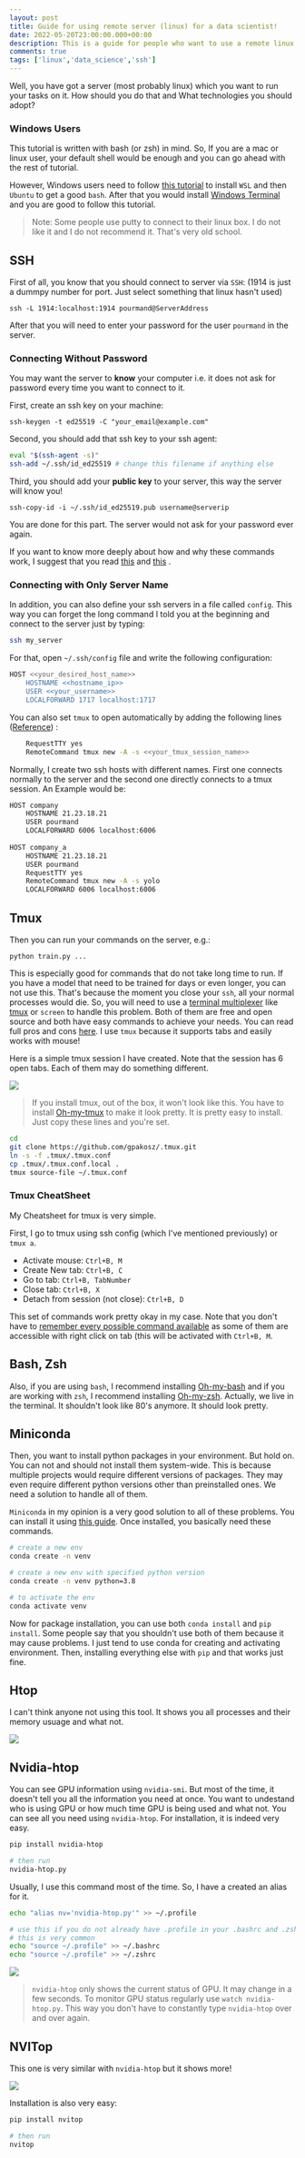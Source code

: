 ```yaml
---
layout: post
title: Guide for using remote server (linux) for a data scientist!
date: 2022-05-20T23:00:00.000+00:00
description: This is a guide for people who want to use a remote linux server for data science stuff.
comments: true
tags: ['linux','data_science','ssh']
---
```


Well, you have got a server (most probably linux) which you want to run your tasks on it. How should you do that and What technologies you should adopt?

### Windows Users
This tutorial is written with bash (or zsh) in mind. So, If you are a mac or linux user, your default shell would be enough and you can go ahead with the rest of tutorial.

However, Windows users need to follow [this tutorial](https://ubuntu.com/tutorials/install-ubuntu-on-wsl2-on-windows-11-with-gui-support#1-overview) to install `WSL` and then `Ubuntu` to get a good `bash`. After that you would install [Windows Terminal](https://apps.microsoft.com/store/detail/windows-terminal/9N0DX20HK701) and you are good to follow this tutorial.

> Note: Some people use putty to connect to their linux box. I do not like it and I do not recommend it. That's very old school. 

## SSH
First of all, you know that you should connect to server via `SSH`: (1914 is just a dummpy number for port. Just select something that linux hasn't used)

    ssh -L 1914:localhost:1914 pourmand@ServerAddress

After that you will need to enter your password for the user `pourmand` in the server. 

### Connecting Without Password

You may want the server to **know** your computer i.e. it does not ask for password every time you want to connect to it.

First, create an ssh key on your machine: 
```shell
ssh-keygen -t ed25519 -C "your_email@example.com"
```

Second, you should add that ssh key to your ssh agent: 

```bash
eval "$(ssh-agent -s)"
ssh-add ~/.ssh/id_ed25519 # change this filename if anything else
```

Third, you should add your **public key** to your server, this way the server will know you! 

```
ssh-copy-id -i ~/.ssh/id_ed25519.pub username@serverip
```

You are done for this part. The server would not ask for your password ever again. 

If you want to know more deeply about how and why these commands work, I suggest that you read [this](https://linuxhandbook.com/add-ssh-public-key-to-server/) and [this](https://docs.github.com/en/authentication/connecting-to-github-with-ssh/generating-a-new-ssh-key-and-adding-it-to-the-ssh-agent) .

### Connecting with Only Server Name

In addition, you can also define your ssh servers in a file called `config`. This way you can forget the long command I told you at the beginning and connect to the server just by typing:

```bash
ssh my_server
```

For that, open `~/.ssh/config` file and write the following configuration:

```bash
HOST <<your_desired_host_name>>
	HOSTNAME <<hostname_ip>>
	USER <<your_username>>
	LOCALFORWARD 1717 localhost:1717
```

You can also set `tmux` to open automatically by adding the following lines ([Reference](https://stackoverflow.com/questions/27613209/how-to-automatically-start-tmux-on-ssh-session)) :

```bash
    RequestTTY yes 
    RemoteCommand tmux new -A -s <<your_tmux_session_name>>
```

Normally, I create two ssh hosts with different names. First one connects normally to the server and the second one directly connects to a tmux session. An Example would be:

```bash
HOST company
    HOSTNAME 21.23.18.21
    USER pourmand
    LOCALFORWARD 6006 localhost:6006
    
HOST company_a
    HOSTNAME 21.23.18.21
    USER pourmand
    RequestTTY yes
    RemoteCommand tmux new -A -s yolo
    LOCALFORWARD 6006 localhost:6006
```

## Tmux

Then you can run your commands on the server, e.g.:

    python train.py ...

This is especially good for commands that do not take long time to run. If you have a model that need to be trained for days or even longer, you can not use this. That's because the moment you close your `ssh`, all your normal processes would die. So, you will need to use a [terminal multiplexer](https://wiki.archlinux.org/title/List_of_applications#Terminal_multiplexers) like [tmux](https://github.com/tmux/tmux/wiki) or `screen` to handle this problem. Both of them are free and open source and both have easy commands to achieve your needs. You can read full pros and cons [here](https://superuser.com/questions/236158/tmux-vs-screen). I use `tmux` because it supports tabs and easily works with mouse!

Here is a simple tmux session I have created. Note that the session has 6 open tabs. Each of them may do something different. 

![](tmux.png#center)


> If you install tmux, out of the box, it won't look like this. You have to install [Oh-my-tmux](https://github.com/gpakosz/.tmux) to make it look pretty. It is pretty easy to install. Just copy these lines and you're set. 

```bash
cd
git clone https://github.com/gpakosz/.tmux.git
ln -s -f .tmux/.tmux.conf
cp .tmux/.tmux.conf.local .
tmux source-file ~/.tmux.conf
```

### Tmux CheatSheet
My Cheatsheet for tmux is very simple. 

First, I go to tmux using ssh config (which I've mentioned previously) or `tmux a`. 

- Activate mouse: `Ctrl+B, M`
- Create New tab: `Ctrl+B, C`
- Go to tab: `Ctrl+B, TabNumber`
- Close tab: `Ctrl+B, X`
- Detach from session (not close): `Ctrl+B, D`

This set of commands work pretty okay in my case. Note that you don't have to [remember every possible command available](https://tmuxcheatsheet.com/) as some of them are accessible with right click on tab (this will be activated with `Ctrl+B, M`.  

## Bash, Zsh

Also, if you are using `bash`, I recommend installing [Oh-my-bash](https://github.com/ohmybash/oh-my-bash) and if you are working with `zsh`, I recommend installing [Oh-my-zsh](https://github.com/ohmyzsh/ohmyzsh). Actually, we live in the terminal. It shouldn't look like 80's anymore. It should look pretty.

## Miniconda 

Then, you want to install python packages in your environment. But hold on. You can not and should not install them system-wide. This is because multiple projects would require different versions of packages. They may even require different python versions other than preinstalled ones. We need a solution to handle all of them. 

`Miniconda` in my opinion is a very good solution to all of these problems. You can install it using [this guide](https://docs.conda.io/projects/conda/en/latest/user-guide/install/linux.html). Once installed, you basically need these commands. 

```bash
# create a new env
conda create -n venv

# create a new env with specified python version
conda create -n venv python=3.8

# to activate the env
conda activate venv
```

Now for package installation, you can use both `conda install` and `pip install`. Some people say that you shouldn't use both of them because it may cause problems. I just tend to use conda for creating and activating environment. Then, installing everything else with `pip` and that works just fine.

## Htop

I can't think anyone not using this tool. It shows you all processes and their memory usuage and what not. 

![](htop.png#center)

## Nvidia-htop

You can see GPU information using `nvidia-smi`. But most of the time, it doesn't tell you all the information you need at once. You want to undestand who is using GPU or how much time GPU is being used and what not. You can see all you need using `nvidia-htop`. For installation, it is indeed very easy. 

```bash
pip install nvidia-htop

# then run
nvidia-htop.py
```

Usually, I use this command most of the time. So, I have a created an alias for it.

```bash
echo "alias nv='nvidia-htop.py'" >> ~/.profile

# use this if you do not already have .profile in your .bashrc and .zshrc
# this is very common
echo "source ~/.profile" >> ~/.bashrc
echo "source ~/.profile" >> ~/.zshrc
```

![](nvidia-htop.png#center)

> `nvidia-htop` only shows the current status of GPU. It may change in a few seconds. To monitor GPU status regularly use `watch nvidia-htop.py`. This way you don't have to constantly type `nvidia-htop` over and over again. 

## NVITop

This one is very similar with `nvidia-htop` but it shows more! 

![](nvitop.png#center)

Installation is also very easy:
```bash
pip install nvitop

# then run
nvitop
```